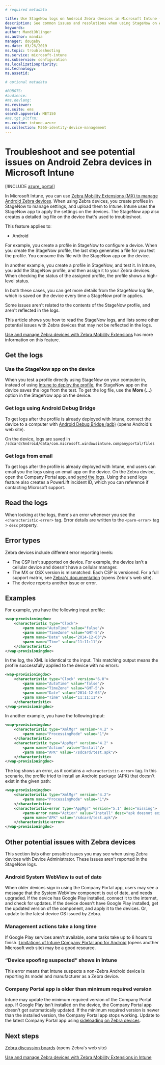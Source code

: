 ```yaml
---
# required metadata

title: Use StageNow logs on Android Zebra devices in Microsoft Intune - Azure | Microsoft Docs
description: See common issues and resolutions when using StageNow on Android devices with Microsoft Intune. Also learn how to get logs, and see examples of how to read the logs for success or errors.
keywords:
author: MandiOhlinger
ms.author: mandia
manager: dougeby
ms.date: 03/26/2019
ms.topic: troubleshooting
ms.service: microsoft-intune
ms.subservice: configuration
ms.localizationpriority:
ms.technology:
ms.assetid: 

# optional metadata

#ROBOTS:
#audience:
#ms.devlang:
ms.reviewer:
ms.suite: ems
search.appverid: MET150
#ms.tgt_pltfrm:
ms.custom: intune-azure
ms.collection: M365-identity-device-management
---
```


# Troubleshoot and see potential issues on Android Zebra devices in Microsoft Intune

[!INCLUDE [azure_portal](../includes/azure_portal.md)]

In Microsoft Intune, you can use [Zebra Mobility Extensions (MX) to manage Android Zebra devices](android-zebra-mx-overview.md). When using Zebra devices, you create profiles in StageNow to manage settings, and upload them to Intune. Intune uses the StageNow app to apply the settings on the devices. The StageNow app also creates a detailed log file on the device that's used to troubleshoot.

This feature applies to:

- Android

For example, you create a profile in StageNow to configure a device. When you create the StageNow profile, the last step generates a file for you test the profile. You consume this file with the StageNow app on the device.

In another example, you create a profile in StageNow, and test it. In Intune, you add the StageNow profile, and then assign it to your Zebra devices. When checking the status of the assigned profile, the profile shows a high-level status.

In both these cases, you can get more details from the StageNow log file, which is saved on the device every time a StageNow profile applies.

Some issues aren't related to the contents of the StageNow profile, and aren't reflected in the logs.

This article shows you how to read the StageNow logs, and lists some other potential issues with Zebra devices that may not be reflected in the logs.

[Use and manage Zebra devices with Zebra Mobility Extensions](android-zebra-mx-overview.md) has more information on this feature.

## Get the logs

### Use the StageNow app on the device
When you test a profile directly using StageNow on your computer in, instead of using [Intune to deploy the profile](android-zebra-mx-overview.md#step-4-create-a-device-management-profile-in-stagenow), the StageNow app on the device saves the logs from the test. To get the log file, use the **More (...)** option in the StageNow app on the device.

### Get logs using Android Debug Bridge
To get logs after the profile is already deployed with Intune, connect the device to a computer with [Android Debug Bridge (adb)](https://developer.android.com/studio/command-line/adb) (opens Android's web site).

On the device, logs are saved in `/sdcard/Android/data/com.microsoft.windowsintune.companyportal/files`

### Get logs from email
To get logs after the profile is already deployed with Intune, end users can email you the logs using an email app on the device. On the Zebra device, open the Company Portal app, and [send the logs](https://docs.microsoft.com/intune-user-help/send-logs-to-your-it-admin-by-email-android). Using the send logs feature also creates a PowerLift incident ID, which you can reference if contacting Microsoft support.

## Read the logs

When looking at the logs, there's an error whenever you see the `<characteristic-error>` tag. Error details are written to the `<parm-error>` tag > `desc` property.

## Error types

Zebra devices include different error reporting levels:

- The CSP isn't supported on device. For example, the device isn't a cellular device and doesn't have a cellular manager.
- The MX or OSX version is mismatched. Each CSP is versioned. For a full support matrix, see [Zebra's documentation](http://techdocs.zebra.com/mx/) (opens Zebra's web site).
- The device reports another issue or error.

## Examples

For example, you have the following input profile:

```xml
<wap-provisioningdoc>
    <characteristic type="Clock">
        <parm name="AutoTime" value="false"/>
        <parm name="TimeZone" value="GMT-5"/>
        <parm name="Date" value="2014-12-03"/>
        <parm name="Time" value="11:11:11"/>
    </characteristic>
</wap-provisioningdoc>
```

In the log, the XML is identical to the input. This matching output means the profile successfully applied to the device with no errors:

```xml
<wap-provisioningdoc>
    <characteristic type="Clock" version="6.0">
        <parm name="AutoTime" value="false"/>
        <parm name="TimeZone" value="GMT-5"/>
        <parm name="Date" value="2014-12-03"/>
        <parm name="Time" value="11:11:11"/>
    </characteristic>
</wap-provisioningdoc>
```

In another example, you have the following input:

```xml
<wap-provisioningdoc>
    <characteristic type="XmlMgr" version="4.2" >
        <parm name="ProcessingMode" value="1"/>
    </characteristic>
    <characteristic type="AppMgr" version="4.2" >
        <parm name="Action" value="Install"/>
        <parm name="APK" value="/sdcard/test.apk"/>
    </characteristic>
</wap-provisioningdoc>
```

The log shows an error, as it contains a `<characteristic-error>` tag. In this scenario, the profile tried to install an Android package (APK) that doesn't exist in the given path:

```xml
<wap-provisioningdoc>
    <characteristic type="XmlMgr" version="4.2">
        <parm name="ProcessingMode" value="1"/>
    </characteristic>
    <characteristic-error type="AppMgr" version="5.1" desc="missing">
        <parm-error name="Action" value="Install" desc="apk doesnot exist in the path"/>
        <parm name="APK" value="/sdcard/test.apk"/>
    </characteristic-error>
</wap-provisioningdoc>
```

## Other potential issues with Zebra devices

This section lists other possible issues you may see when using Zebra devices with Device Administrator. These issues aren't reported in the StageNow logs.

### Android System WebView is out of date

When older devices sign in using the Company Portal app, users may see a message that the System WebView component is out of date, and needs upgraded. If the device has Google Play installed, connect it to the internet, and check for updates. If the device doesn't have Google Play installed, get the updated version of the component, and apply it to the devices. Or, update to the latest device OS issued by Zebra.

### Management actions take a long time

If Google Play services aren't available, some tasks take up to 8 hours to finish. [Limitations of Intune Company Portal app for Android](https://support.microsoft.com/help/3211588/limitations-of-intune-company-portal-app-for-android-in-china) (opens another Microsoft web site) may be a good resource.

### “Device spoofing suspected” shows in Intune

This error means that Intune suspects a non-Zebra Android device is reporting its model and manufacturer as a Zebra device.

### Company Portal app is older than minimum required version

Intune may update the minimum required version of the Company Portal app. If Google Play isn't installed on the device, the Company Portal app doesn't get automatically updated. If the minimum required version is newer than the installed version, the Company Portal app stops working. Update to the latest Company Portal app using [sideloading on Zebra devices](android-zebra-mx-overview.md#sideload-the-company-portal-app).

## Next steps

[Zebra discussion boards](https://developer.zebra.com/community/home/discussions) (opens Zebra's web site)

[Use and manage Zebra devices with Zebra Mobility Extensions in Intune](android-zebra-mx-overview.md)
